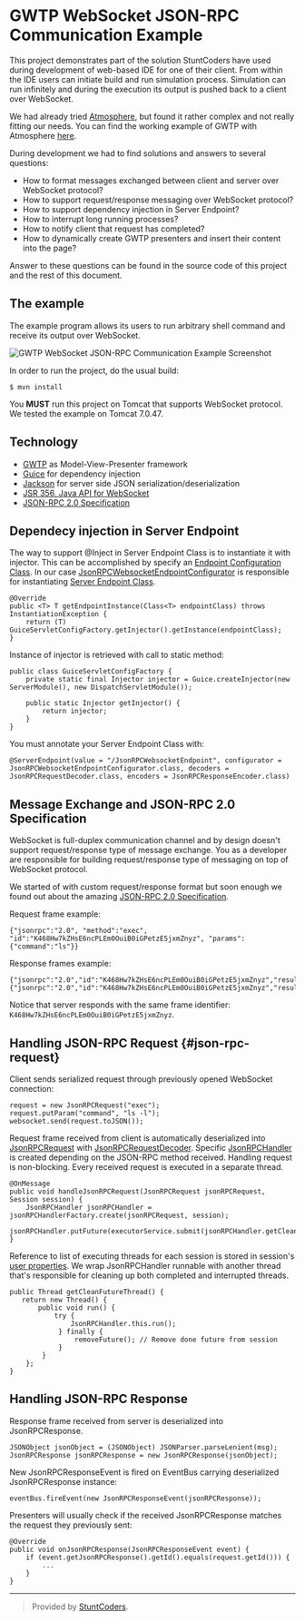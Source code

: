 GWTP WebSocket JSON-RPC Communication Example
=============================================

This project demonstrates part of the solution StuntCoders have used during development of web-based IDE for one of their client. From within the IDE users can initiate build and run simulation process. Simulation can run infinitely and during the execution its output is pushed back to a client over WebSocket.

We had already tried [Atmosphere](https://github.com/Atmosphere/atmosphere), but found it rather complex and not really fitting our needs. You can find the working example of GWTP with Atmosphere [here](https://github.com/sankovicmarko/gwtp-atmosphere-demo).

During development we had to find solutions and answers to several questions:

- How to format messages exchanged between client and server over WebSocket protocol?
- How to support request/response messaging over WebSocket protocol?
- How to support dependency injection in Server Endpoint?
- How to interrupt long running processes?
- How to notify client that request has completed?
- How to dynamically create GWTP presenters and insert their content into the page?

Answer to these questions can be found in the source code of this project and the rest of this document.

The example
-----------

The example program allows its users to run arbitrary shell command and receive its output over WebSocket.

![GWTP WebSocket JSON-RPC Communication Example Screenshot][1]

In order to run the project, do the usual build:

```
$ mvn install
```

You **MUST** run this project on Tomcat that supports WebSocket protocol. We tested the example on Tomcat 7.0.47.

Technology
----------

- [GWTP](https://github.com/ArcBees/GWTP) as Model-View-Presenter framework
- [Guice](https://code.google.com/p/google-guice/) for dependency injection
- [Jackson](http://jackson.codehaus.org/) for server side JSON serialization/deserialization
- [JSR 356, Java API for WebSocket](http://docs.oracle.com/javaee/7/tutorial/doc/websocket.htm)
- [JSON-RPC 2.0 Specification](http://www.jsonrpc.org/specification)

Dependecy injection in Server Endpoint
--------------------------------------

The way to support @Inject in Server Endpoint Class is to instantiate it with injector. This can be accomplished by specify an [Endpoint Configuration Class](http://docs.oracle.com/javaee/7/tutorial/doc/websocket010.htm#BABJAIGH). In our case [JsonRPCWebsocketEndpointConfigurator](https://bitbucket.org/markosankovic/wsgwtp/src/228b5412609acf8d99dc1dc0b3ac78208610d7a4/src/main/java/com/stuntcoders/wsgwtp/server/JsonRPCWebsocketEndpointConfigurator.java?at=master) is responsible for instantiating [Server Endpoint Class](http://docs.oracle.com/javaee/7/api/javax/websocket/server/ServerEndpoint.html).

```
@Override
public <T> T getEndpointInstance(Class<T> endpointClass) throws InstantiationException {
    return (T) GuiceServletConfigFactory.getInjector().getInstance(endpointClass);
}
```

Instance of injector is retrieved with call to static method:

```
public class GuiceServletConfigFactory {
    private static final Injector injector = Guice.createInjector(new ServerModule(), new DispatchServletModule());

    public static Injector getInjector() {
        return injector;
    }
}
```

You must annotate your Server Endpoint Class with:

```
@ServerEndpoint(value = "/JsonRPCWebsocketEndpoint", configurator = JsonRPCWebsocketEndpointConfigurator.class, decoders = JsonRPCRequestDecoder.class, encoders = JsonRPCResponseEncoder.class)
```

Message Exchange and JSON-RPC 2.0 Specification
-----------------------------------------------

WebSocket is full-duplex communication channel and by design doesn't support request/response type of message exchange. You as a developer are responsible for building request/response type of messaging on top of WebSocket protocol.

We started of with custom request/response format but soon enough we found out about the amazing [JSON-RPC 2.0 Specification](http://www.jsonrpc.org/specification).

Request frame example:

```
{"jsonrpc":"2.0", "method":"exec", "id":"K468Hw7kZHsE6ncPLEm0OuiB0iGPetzE5jxmZnyz", "params":{"command":"ls"}}
```
Response frames example:

```
{"jsonrpc":"2.0","id":"K468Hw7kZHsE6ncPLEm0OuiB0iGPetzE5jxmZnyz","result":"Dropbox"}
{"jsonrpc":"2.0","id":"K468Hw7kZHsE6ncPLEm0OuiB0iGPetzE5jxmZnyz","result":"Downloads"}
```

Notice that server responds with the same frame identifier: ```K468Hw7kZHsE6ncPLEm0OuiB0iGPetzE5jxmZnyz```.

Handling JSON-RPC Request {#json-rpc-request}
-------------------------

Client sends serialized request through previously opened WebSocket connection:

```
request = new JsonRPCRequest("exec");
request.putParam("command", "ls -l");
websocket.send(request.toJSON());
```

Request frame received from client is automatically deserialized into [JsonRPCRequest](https://bitbucket.org/markosankovic/wsgwtp/src/228b5412609acf8d99dc1dc0b3ac78208610d7a4/src/main/java/com/stuntcoders/wsgwtp/server/jsonrpc/JsonRPCRequest.java?at=master) with [JsonRPCRequestDecoder](https://bitbucket.org/markosankovic/wsgwtp/src/228b5412609acf8d99dc1dc0b3ac78208610d7a4/src/main/java/com/stuntcoders/wsgwtp/server/jsonrpc/JsonRPCRequestDecoder.java?at=master). Specific [JsonRPCHandler](https://bitbucket.org/markosankovic/wsgwtp/src/228b5412609acf8d99dc1dc0b3ac78208610d7a4/src/main/java/com/stuntcoders/wsgwtp/server/jsonrpc/handler/JsonRPCHandler.java?at=master) is created depending on the JSON-RPC method received. Handling request is non-blocking. Every received request is executed in a separate thread.

```
@OnMessage
public void handleJsonRPCRequest(JsonRPCRequest jsonRPCRequest, Session session) {
    JsonRPCHandler jsonRPCHandler = jsonRPCHandlerFactory.create(jsonRPCRequest, session);
    jsonRPCHandler.putFuture(executorService.submit(jsonRPCHandler.getCleanFutureThread()));
}
```

Reference to list of executing threads for each session is stored in session's [user properties](https://javaee-spec.java.net/nonav/javadocs/javax/websocket/Session.html#getUserProperties()). We wrap JsonRPCHandler runnable with another thread that's responsible for cleaning up both completed and interrupted threads.

```
public Thread getCleanFutureThread() {
   return new Thread() {
       public void run() {
           try {
               JsonRPCHandler.this.run();
            } finally {
                removeFuture(); // Remove done future from session
            }
        }
    };
}
```

Handling JSON-RPC Response
--------------------------

Response frame received from server is deserialized into JsonRPCResponse.

```
JSONObject jsonObject = (JSONObject) JSONParser.parseLenient(msg);
JsonRPCResponse jsonRPCResponse = new JsonRPCResponse(jsonObject);
```

New JsonRPCResponseEvent is fired on EventBus carrying deserialized JsonRPCResponse instance:

```
eventBus.fireEvent(new JsonRPCResponseEvent(jsonRPCResponse));
```

Presenters will usually check if the received JsonRPCResponse matches the request they previously sent:

```
@Override
public void onJsonRPCResponse(JsonRPCResponseEvent event) {
    if (event.getJsonRPCResponse().getId().equals(request.getId())) {
        ...
    }
}
```

------------------------------------------------------

> Provided by [StuntCoders](http://stuntcoders.com//).

  [1]: https://lh5.googleusercontent.com/-4y5dt8qXLdQ/UpMfAFM0wCI/AAAAAAAACrU/FDvvAgqVJlQ/w944-h249-no/Screenshot+from+2013-11-25+10%253A55%253A06.png